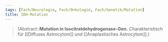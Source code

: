 ```yaml
---
tags: [Fach/Neurologie, Fach/Onkologie, Fach/Genetik/Mutation]
title: IDH-Mutation
---
```

> (Abstract::**Mutation in Isocitratdehydrogenase-Gen.** Charakteristisch für [[Diffuses Astrocytom]] und [[Anaplastisches Astrocytom]].)